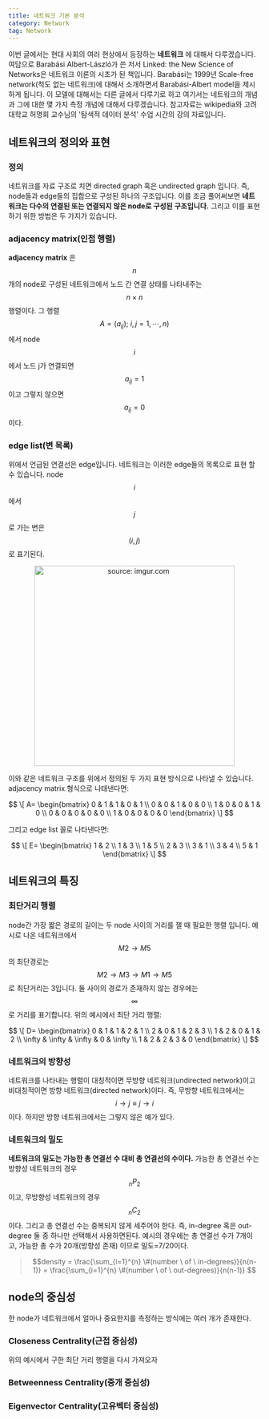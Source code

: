 ```yaml
---
title: 네트워크 기본 분석
category: Network
tag: Network
---
```


이번 글에서는 현대 사회의 여러 현상에서 등장하는 **네트워크** 에 대해서 다루겠습니다. 여담으로 Barabási Albert-László가 쓴 저서 Linked: the New Science of Networks은 네트워크 이론의 시초가 된 책입니다. Barabási는 1999년 Scale-free network(척도 없는 네트워크)에 대해서 소개하면서 Barabási-Albert model을 제시하게 됩니다. 이 모델에 대해서는 다른 글에서 다루기로 하고 여기서는 네트워크의 개념과 그에 대한 몇 가지 측정 개념에 대해서 다루겠습니다. 참고자료는 wikipedia와 고려대학교 허명회 교수님의  '탐색적 데이터 분석'  수업 시간의 강의 자료입니다.

## 네트워크의 정의와 표현

### 정의

네트워크를 자료 구조로 치면 directed graph 혹은 undirected graph 입니다. 즉, node들과 edge들의 집합으로 구성된 하나의 구조입니다. 이를 조금 풀어써보면 **네트워크는 다수의 연결된 또는 연결되지 않은 node로 구성된 구조입니다.** 그리고 이를 표현 하기 위한 방법은 두 가지가 있습니다.

### adjacency matrix(인접 행렬)

**adjacency matrix** 은 $$n$$개의 node로 구성된 네트워크에서 노드 간 연결 상태를 나타내주는 $$n \times n$$행렬이다. 그 행렬 $$A=(a_{ij}); \ i,j=1,\cdots,n)$$에서 node $$i$$에서 노드 j가 연결되면 $$a_{ij}=1$$이고 그렇지 않으면 $$a_{ij}=0$$이다.

### edge list(변 목록)

위에서 언급된 연결선은 edge입니다. 네트워크는 이러한 edge들의 목록으로 표현 할 수 있습니다. node $$i$$에서 $$j$$로 가는 변은 $$(i,j)$$로 표기된다.

<center><a href="https://imgur.com/mR3WBdF"><img src="https://i.imgur.com/mR3WBdF.png" width="400px" height="400px" title="source: imgur.com" /></a></center>

이와 같은 네트워크 구조를 위에서 정의된 두 가지 표현 방식으로 나타낼 수 있습니다. adjacency matrix 형식으로 나태낸다면:

$$
\[
A=
  \begin{bmatrix}
    0 & 1 & 1 & 0 & 1 \\
    0 & 0 & 1 & 0 & 0 \\
    1 & 0 & 0 & 1 & 0 \\
    0 & 0 & 0 & 0 & 0 \\
    1 & 0 & 0 & 0 & 0
  \end{bmatrix}
\]
$$

그리고 edge list 꼴로 나타낸다면:

$$
\[
  E=
    \begin{bmatrix}
      1 & 2 \\
      1 & 3 \\
      1 & 5 \\
      2 & 3 \\
      3 & 1 \\
      3 & 4 \\
      5 & 1
    \end{bmatrix}
\]
$$

## 네트워크의 특징

### 최단거리 행렬

node간 가장 짧은 경로의 길이는 두 node 사이의 거리를 잴 때 필요한 행렬 입니다. 예시로 나온 네트워크에서 $$M2 \to M5$$의 최단경로는 $$M2 \to M3 \to M1 \to M5$$로 최단거리는 3입니다. 둘 사이의 경로가 존재하지 않는 경우에는 $$\infty$$로 거리를 표기합니다. 위의 예시에서 최단 거리 행렬:

$$
\[
D=
  \begin{bmatrix}
    0 & 1 & 1 & 2 & 1 \\
    2 & 0 & 1 & 2 & 3 \\
    1 & 2 & 0 & 1 & 2 \\
    \infty & \infty & \infty & 0 & \infty \\
    1 & 2 & 2 & 3 & 0
  \end{bmatrix}
\]
$$

### 네트워크의 방향성

네트워크를 나타내는 행렬이 대칭적이면 무방향 네트워크(undirected network)이고 비대칭적이면 방향 네트워크(directed network)이다. 즉, 무방향 네트워크에서는 $$i \to j \equiv j \to i$$이다. 하지만 방향 네트워크에서는 그렇지 않은 예가 있다.

### 네트워크의 밀도

**네트워크의 밀도는 가능한 총 연결선 수 대비 총 연결선의 수이다.** 가능한 총 연결선 수는 방향성 네트워크의 경우 $$_n P_2 $$ 이고, 무방향성 네트워크의 경우 $$ _n C_2 $$이다. 그리고 총 연결선 수는 중복되지 않게 세주어야 한다. 즉, in-degree 혹은 out-degree 둘 중 하나만 선택해서 사용하면된다. 예시의 경우에는 총 연결선 수가 7개이고, 가능한 총 수가 20개(방향성 존재) 이므로 밀도=7/20이다.

> $$density = \frac{\sum_{i=1}^{n} \#(number \ of \ in-degrees)}{n(n-1)} = \frac{\sum_{i=1}^{n} \#(number \ of \ out-degrees)}{n(n-1)} $$

## node의 중심성

한 node가 네트워크에서 얼마나 중요한지를 측정하는 방식에는 여러 개가 존재한다.

### Closeness Centrality(근접 중심성)

위의 예시에서 구한 최단 거리 행렬을 다시 가져오자 

### Betweenness Centrality(중개 중심성)

### Eigenvector Centrality(고유벡터 중심성)
